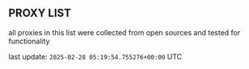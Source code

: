 ## PROXY LIST

all proxies in this list were collected from open sources and tested for functionality

last update: `2025-02-28 05:19:54.755276+00:00` UTC